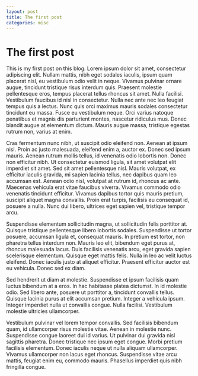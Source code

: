 ```yaml
---
layout: post
title: The first post
categories: misc
---
```

# The first post

This is my first post on this blog. Lorem ipsum dolor sit amet, consectetur adipiscing elit. Nullam mattis, nibh eget sodales iaculis, ipsum quam placerat nisl, eu vestibulum odio velit in neque. Vivamus pulvinar ornare augue, tincidunt tristique risus interdum quis. Praesent molestie pellentesque eros, tempus placerat tellus rhoncus sit amet. Nulla facilisi. Vestibulum faucibus id nisl in consectetur. Nulla nec ante nec leo feugiat tempus quis a lectus. Nunc quis orci maximus mauris sodales consectetur tincidunt eu massa. Fusce eu vestibulum neque. Orci varius natoque penatibus et magnis dis parturient montes, nascetur ridiculus mus. Donec blandit augue at elementum dictum. Mauris augue massa, tristique egestas rutrum non, varius at enim.

Cras fermentum nunc nibh, ut suscipit odio eleifend non. Aenean at ipsum nisl. Proin ac justo malesuada, eleifend enim a, auctor ex. Donec sed ipsum mauris. Aenean rutrum mollis tellus, id venenatis odio lobortis non. Donec non efficitur nibh. Ut consectetur euismod ligula, sit amet volutpat elit imperdiet sit amet. Sed sit amet pellentesque nisl. Mauris volutpat, ex efficitur iaculis gravida, mi sapien lacinia tellus, nec dapibus quam leo accumsan est. Aenean odio nisl, volutpat at rutrum id, rhoncus ac ante. Maecenas vehicula erat vitae faucibus viverra. Vivamus commodo odio venenatis tincidunt efficitur. Vivamus dapibus tortor quis mauris pretium, suscipit aliquet magna convallis. Proin erat turpis, facilisis eu consequat id, posuere a nulla. Nunc dui libero, ultrices eget sapien vel, tristique tempor arcu.

Suspendisse elementum sollicitudin magna, ut sollicitudin felis porttitor at. Quisque tristique pellentesque libero lobortis sodales. Suspendisse ut tortor posuere, accumsan ligula et, consequat mauris. In pretium est tortor, non pharetra tellus interdum non. Mauris leo elit, bibendum eget purus at, rhoncus malesuada lacus. Duis facilisis venenatis arcu, eget gravida sapien scelerisque elementum. Quisque eget mattis felis. Nulla in leo ac velit luctus eleifend. Donec iaculis justo at aliquet efficitur. Praesent efficitur auctor est eu vehicula. Donec sed ex diam.

Sed hendrerit ut diam at molestie. Suspendisse et ipsum facilisis quam luctus bibendum at a eros. In hac habitasse platea dictumst. In id molestie odio. Sed libero ante, posuere ut porttitor a, tincidunt convallis tellus. Quisque lacinia purus at elit accumsan pretium. Integer a vehicula ipsum. Integer imperdiet nulla ut convallis congue. Nulla facilisi. Vestibulum molestie ultricies ullamcorper.

Vestibulum pulvinar vel lorem tempor convallis. Sed facilisis bibendum quam, id ullamcorper risus molestie vitae. Aenean in molestie nunc. Suspendisse congue laoreet dui id varius. Ut pulvinar dui gravida nisl sagittis pharetra. Donec tristique nec ipsum eget congue. Morbi pretium facilisis elementum. Donec iaculis neque ut nulla aliquam ullamcorper. Vivamus ullamcorper non lacus eget rhoncus. Suspendisse vitae arcu mattis, feugiat enim eu, commodo mauris. Phasellus imperdiet quis nibh fringilla congue.
